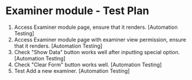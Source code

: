 # Examiner module - Test Plan 
1. Access Examiner module page, ensure that it renders.
   [Automation Testing]
2. Access Examiner module page with examiner view permission, ensure that it renders.
   [Automation Testing]
3. Check "Show Data" button works well after inputting special option.
   [Automation Testing]
4. Check "Clear Form" button works well.
   [Automation Testing]
5. Test Add a new examiner.
   [Automation Testing]
